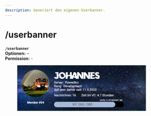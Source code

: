 ```yaml
---
description: Generiert den eigenen Userbanner.
---
```


# /userbanner

**`/userbanner`**\
**Optionen:** –\
**Permission:** -

<figure><img src="../../.gitbook/assets/userbanner_mr.erdbeerbaum.webp" alt=""><figcaption></figcaption></figure>
